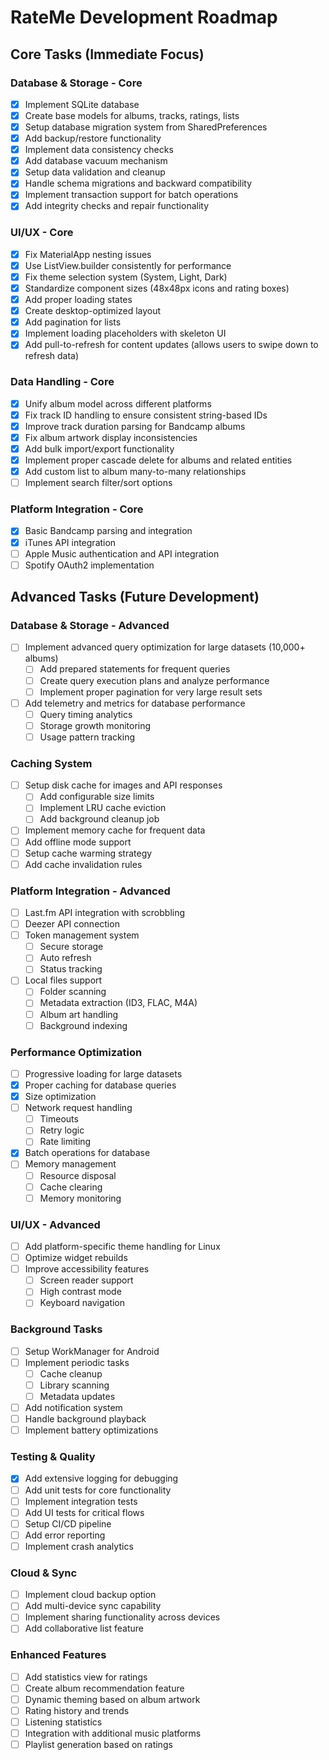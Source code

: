 # RateMe Development Roadmap

## Core Tasks (Immediate Focus)

### Database & Storage - Core
- [x] Implement SQLite database
- [x] Create base models for albums, tracks, ratings, lists
- [x] Setup database migration system from SharedPreferences
- [x] Add backup/restore functionality
- [x] Implement data consistency checks
- [x] Add database vacuum mechanism
- [x] Setup data validation and cleanup
- [x] Handle schema migrations and backward compatibility
- [x] Implement transaction support for batch operations
- [x] Add integrity checks and repair functionality

### UI/UX - Core
- [x] Fix MaterialApp nesting issues
- [x] Use ListView.builder consistently for performance
- [x] Fix theme selection system (System, Light, Dark)
- [x] Standardize component sizes (48x48px icons and rating boxes)
- [x] Add proper loading states
- [x] Create desktop-optimized layout
- [x] Add pagination for lists
- [x] Implement loading placeholders with skeleton UI
- [x] Add pull-to-refresh for content updates (allows users to swipe down to refresh data)

### Data Handling - Core
- [x] Unify album model across different platforms
- [x] Fix track ID handling to ensure consistent string-based IDs
- [x] Improve track duration parsing for Bandcamp albums
- [x] Fix album artwork display inconsistencies
- [x] Add bulk import/export functionality
- [x] Implement proper cascade delete for albums and related entities
- [x] Add custom list to album many-to-many relationships
- [ ] Implement search filter/sort options

### Platform Integration - Core
- [x] Basic Bandcamp parsing and integration
- [x] iTunes API integration
- [ ] Apple Music authentication and API integration
- [ ] Spotify OAuth2 implementation

## Advanced Tasks (Future Development)

### Database & Storage - Advanced
- [ ] Implement advanced query optimization for large datasets (10,000+ albums)
  - [ ] Add prepared statements for frequent queries
  - [ ] Create query execution plans and analyze performance
  - [ ] Implement proper pagination for very large result sets
- [ ] Add telemetry and metrics for database performance
  - [ ] Query timing analytics
  - [ ] Storage growth monitoring
  - [ ] Usage pattern tracking

### Caching System
- [ ] Setup disk cache for images and API responses
  - [ ] Add configurable size limits
  - [ ] Implement LRU cache eviction
  - [ ] Add background cleanup job
- [ ] Implement memory cache for frequent data
- [ ] Add offline mode support
- [ ] Setup cache warming strategy
- [ ] Add cache invalidation rules

### Platform Integration - Advanced
- [ ] Last.fm API integration with scrobbling
- [ ] Deezer API connection
- [ ] Token management system
  - [ ] Secure storage
  - [ ] Auto refresh
  - [ ] Status tracking
- [ ] Local files support
  - [ ] Folder scanning
  - [ ] Metadata extraction (ID3, FLAC, M4A)
  - [ ] Album art handling
  - [ ] Background indexing

### Performance Optimization
- [ ] Progressive loading for large datasets
- [x] Proper caching for database queries
- [x] Size optimization
- [ ] Network request handling
  - [ ] Timeouts
  - [ ] Retry logic
  - [ ] Rate limiting
- [x] Batch operations for database
- [ ] Memory management
  - [ ] Resource disposal
  - [ ] Cache clearing
  - [ ] Memory monitoring

### UI/UX - Advanced
- [ ] Add platform-specific theme handling for Linux
- [ ] Optimize widget rebuilds
- [ ] Improve accessibility features
  - [ ] Screen reader support
  - [ ] High contrast mode
  - [ ] Keyboard navigation

### Background Tasks
- [ ] Setup WorkManager for Android
- [ ] Implement periodic tasks
  - [ ] Cache cleanup
  - [ ] Library scanning
  - [ ] Metadata updates
- [ ] Add notification system
- [ ] Handle background playback
- [ ] Implement battery optimizations

### Testing & Quality
- [x] Add extensive logging for debugging
- [ ] Add unit tests for core functionality
- [ ] Implement integration tests
- [ ] Add UI tests for critical flows
- [ ] Setup CI/CD pipeline
- [ ] Add error reporting
- [ ] Implement crash analytics

### Cloud & Sync
- [ ] Implement cloud backup option
- [ ] Add multi-device sync capability
- [ ] Implement sharing functionality across devices
- [ ] Add collaborative list feature

### Enhanced Features
- [ ] Add statistics view for ratings
- [ ] Create album recommendation feature
- [ ] Dynamic theming based on album artwork
- [ ] Rating history and trends
- [ ] Listening statistics
- [ ] Integration with additional music platforms
- [ ] Playlist generation based on ratings
